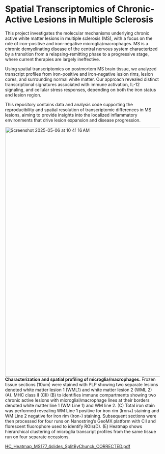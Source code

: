 # Spatial Transcriptomics of Chronic-Active Lesions in Multiple Sclerosis

This project investigates the molecular mechanisms underlying chronic active white matter lesions in multiple sclerosis (MS), with a focus on the role of iron-positive and iron-negative microglia/macrophages. MS is a chronic demyelinating disease of the central nervous system characterized by a transition from a relapsing-remitting phase to a progressive stage, where current therapies are largely ineffective.

Using spatial transcriptomics on postmortem MS brain tissue, we analyzed transcript profiles from iron-positive and iron-negative lesion rims, lesion cores, and surrounding normal white matter. Our approach revealed distinct transcriptional signatures associated with immune activation, IL-12 signaling, and cellular stress responses, depending on both the iron status and lesion region.

This repository contains data and analysis code supporting the reproducibility and spatial resolution of transcriptomic differences in MS lesions, aiming to provide insights into the localized inflammatory environments that drive lesion expansion and disease progression.


<img width="812" alt="Screenshot 2025-05-06 at 10 41 16 AM" src="https://github.com/user-attachments/assets/cc82614d-ac17-432d-a810-3a28ea3e4e1b" />
<b>Characterization and spatial profiling of microglia/macrophages.</b> Frozen tissue sections (10um) were stained with PLP showing two separate lesions denoted white matter lesion 1 (WML1) and white matter lesion 2 (WML 2) (A). MHC class II (CII) (B) to identifies immune compartments showing two chronic active lesions with microglial/macrophage lines at their borders denoted white matter line 1 (WM Line 1) and WM line 2. (C) Total iron stain was performed revealing WM Line 1 positive for iron rim (Iron+) staining and WM Line 2 negative for iron rim (Iron-) staining. Subsequent sections were then processed for four runs on Nanostring’s GeoMX platform with CII and florescent fluorophore used to identify ROIs(D). (E) Heatmap shows hierarchical clustering of microglia transcript profiles from the same tissue run on four separate occasions. 

[HC_Heatmap_MS177_4slides_SplitByChunck_CORRECTED.pdf](https://github.com/user-attachments/files/20373709/HC_Heatmap_MS177_4slides_SplitByChunck_CORRECTED.pdf)
